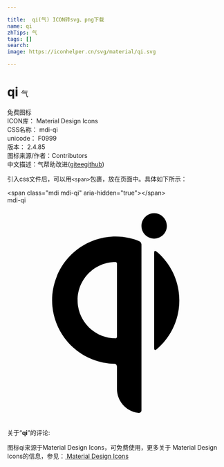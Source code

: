 ```yaml
---

title:  qi(气) ICON转svg、png下载
name: qi
zhTips: 气
tags: []
search: 
image: https://iconhelper.cn/svg/material/qi.svg

---
```


# qi  <small style="font-size: 60%;font-weight: 100">气</small>


<div class="detail-page">
<p>
<span><span class="badge-success badge">免费图标</span> </span>
<br/>
<span>
ICON库：
<span class="badge-secondary badge">Material Design Icons</span> 
</span>
<br/>
<span>
CSS名称：
<span class="badge-secondary badge">mdi-qi</span> 
</span>
<br/>
<span>
unicode：
<span class="badge-secondary badge">F0999</span> 
<copy-btn content='F0999' btn-title=""></copy-btn>
<copy-btn :content='String.fromCodePoint(parseInt("F0999", 16))' btn-title="复制U"></copy-btn>
</span>
<br/>
<span>
版本：
<span class="badge-secondary badge">2.4.85</span> 
</span>
<br/>
<span>图标来源/作者：<span class="badge-light badge">Contributors</span></span> 
<br/>
<span class="zh-detail">中文描述：<span class="badge-primary badge">气</span><span class="help-link"><span>帮助改进</span>(<a href="https://gitee.com/liuwave/icon-helper/edit/master/json/material/qi.json" target="_blank" rel="noopener noreferrer">gitee</a><a href="https://github.com/liuwave/icon-helper/edit/master/json/material/qi.json" target="_blank" rel="noopener noreferrer">github</a></span>)</span><br/>
</p>
</div>
<div class="alert alert-dark">
  <i class="mdi mdi-qi mdi-48px"></i>
  <i class="mdi mdi-qi mdi-36px"></i>
  <i class="mdi mdi-qi mdi-24px"></i>
  <i class="mdi mdi-qi mdi-18px"></i>
</div>
<div>
  <p>引入css文件后，可以用<code>&lt;span&gt;</code>包裹，放在页面中。具体如下所示：    
  </p>
  <div class="alert alert-primary" style="font-size: 14px">
    &lt;span class="mdi mdi-qi" aria-hidden="true"&gt;&lt;/span&gt;
    <copy-btn content='<span class="mdi mdi-qi" aria-hidden="true"></span>'></copy-btn>
  </div>
  <div class="alert alert-secondary">
    <i class="mdi mdi-qi"
    style="font-size: 24px"
    aria-hidden="true"></i> mdi-qi
    <copy-btn content="mdi-qi" btn-title="复制图标名称"></copy-btn>
  </div>
</div>
<div id="svg" class="svg-wrap">
<svg xmlns="http://www.w3.org/2000/svg" viewBox="0 0 24 24"><path d="M12.09,6.56V14.64C12.09,14.72 12,14.79 11.94,14.79C9.62,14.79 7.75,12.91 7.75,10.6C7.75,8.28 9.62,6.4 11.94,6.4C12,6.4 12.09,6.47 12.09,6.56M12.09,17.86V20.29C12.06,21.69 13.12,22.87 14.5,23C14.66,23 14.78,22.89 14.79,22.73V4.47C14.78,4.3 14.68,4.15 14.5,4.09C10.92,2.67 6.86,4.44 5.44,8.03C4,11.63 5.79,15.69 9.38,17.11C10.16,17.42 11,17.58 11.81,17.6C11.95,17.59 12.07,17.71 12.08,17.87M16.19,5.5V15.72C16.19,16 16.19,16.2 16.46,16V16C19.42,13.5 19.81,9.09 17.33,6.13C17.07,5.81 16.77,5.5 16.46,5.26C16.19,5.05 16.19,5.26 16.19,5.53M14.79,2.43C14.79,1.66 15.42,1.03 16.19,1.03C16.96,1.03 17.59,1.66 17.59,2.43C17.59,3.2 16.96,3.83 16.19,3.83V3.83C15.42,3.83 14.79,3.2 14.79,2.43" /></svg>
</div>
<detail full-name='mdi-qi'></detail>
<div class="icon-detail__container">
<p>关于“<b>qi</b>”的评论:</p>
</div>
<Vssue title="关于“qi”的评论" />    
<div><p>图标qi来源于Material Design Icons，可免费使用，更多关于 Material Design Icons的信息，参见：<a target="_blank" href="https://iconhelper.cn/material.html"> Material Design Icons</a>
</p></div>
